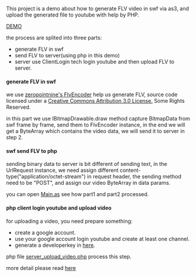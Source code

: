 This project is a demo about how to generate FLV video in swf via as3, and upload the generated file to youtube with help by PHP.

  [DEMO](http://lab.savorks.com/uflv/)

the process are splited into three parts:
  * generate FLV in swf
  * send FLV to server(using php in this demo)
  * server use ClientLogin tech login youtube and then upload FLV to server.
 
####  generate FLV in swf
we use [zeropointnine's FlvEncoder](https://github.com/zeropointnine/leelib) help us generate FLV, source code licensed under a [Creative Commons Attribution 3.0 License.](http://creativecommons.org/licenses/by/3.0/) Some Rights Reserved.

in this part we use IBitmapDrawable.draw method capture BitmapData from swf frame by frame, send them to FlvEncoder instance, in the end we will get a ByteArray which contains the video data, we will send it to server in step 2.

####  swf send FLV to php
sending binary data to server is bit different of sending text, in the UrlRequest instance, we need assign different content-type("application/octet-stream") in request header, the sending method need to be "POST", and assign our video ByteArray in data params.

you can open [Main.as](https://github.com/index-scripts/as3_flv_to_youtube/blob/master/flash/src/Main.as) see how part1 and part2 processed.

####  php client login youtube and upload video
for uploading a video, you need prepare something:

* create a google account.
* use your google account login youtube and create at least one channel.
* generate a developerkey in [here](http://code.google.com/apis/youtube/dashboard/).

php file [server_upload_video.php](https://github.com/index-scripts/as3_flv_to_youtube/blob/master/php/server_upload_video.php) process this step.

more detail please read [here](https://developers.google.com/youtube/2.0/developers_guide_protocol_direct_uploading?hl=de#Direct_uploading)
  
